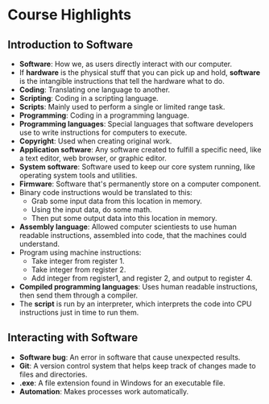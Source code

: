 # Course Highlights

## Introduction to Software

* **Software**: How we, as users directly interact with our computer.
* If **hardware** is the physical stuff that you can pick up and hold, **software** is the intangible instructions that tell the hardware what to do.
* **Coding**: Translating one language to another.
* **Scripting**: Coding in a scripting language.
* **Scripts**: Mainly used to perform a single or limited range task.
* **Programming**: Coding in a programming language.
* **Programming languages**: Special languages that software developers use to write instructions for computers to execute.
* **Copyright**: Used when creating original work.
* **Application software**: Any software created to fulfill a specific need, like a text editor, web browser, or graphic editor.
* **System software**: Software used to keep our core system running, like operating system tools and utilities.
* **Firmware**: Software that's permanently store on a computer component.
* Binary code instructions would be translated to this:
  * Grab some input data from this location in memory.
  * Using the input data, do some math.
  * Then put some output data into this location in memory.
* **Assembly language**: Allowed computer scientiests to use human readable instructions, assembled into code, that the machines could understand.
* Program using machine instructions:
  * Take integer from register 1.
  * Take integer from register 2.
  * Add integer from register1, and register 2, and output to register 4.
* **Compiled programming languages**: Uses human readable instructions, then send them through a compiler.
* The **script** is run by an interpreter, which interprets the code into CPU instructions just in time to run them.

## Interacting with Software

* **Software bug**: An error in software that cause unexpected results.
* **Git**: A version control system that helps keep track of changes made to files and directories.
* **.exe**: A file extension found in Windows for an executable file.
* **Automation**: Makes processes work automatically.
